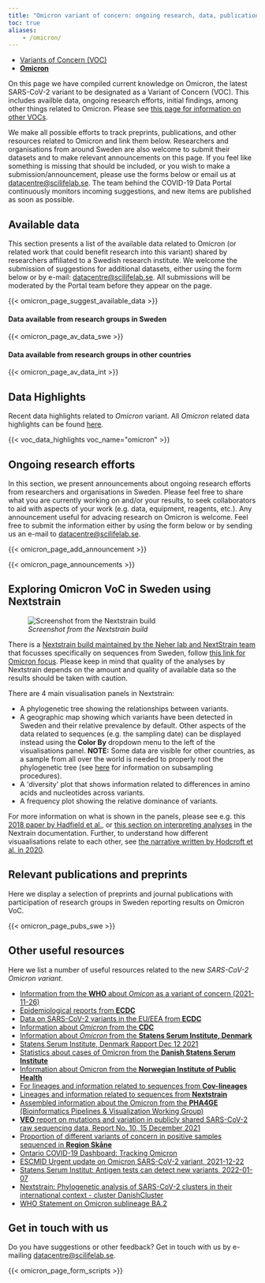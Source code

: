 ```yaml
---
title: "Omicron variant of concern: ongoing research, data, publications and preprints"
toc: true
aliases:
    - /omicron/
---
```


<div class="row mb-4"><div class="col col-sm-8"><ul class="nav nav-tabs nav-justified">
  <li class="nav-item">
    <a class="nav-link" href="../">Variants of Concern (VOC)</a>
  </li>
  <li class="nav-item">
    <a class="nav-link active" href="#"><b>Omicron<br></b></a>
  </li>
</ul></div></div>

On this page we have compiled current knowledge on Omicron, the latest SARS-CoV-2 variant to be designated as a Variant of Concern (VOC). This includes availble data, ongoing research efforts, initial findings, among other things related to Omicron. Please see [this page for information on other VOCs](../).

We make all possible efforts to track preprints, publications, and other resources related to Omicron and link them below. Researchers and organisations from around Sweden are also welcome to submit their datasets and to make relevant announcements on this page. If you feel like something is missing that should be included, or you wish to make a submission/announcement, please use the forms below or email us at datacentre@scilifelab.se. The team behind the COVID-19 Data Portal continuously monitors incoming suggestions, and new items are published as soon as possible.

## Available data

This section presents a list of the available data related to Omicron (or related work that could benefit research into this variant) shared by researchers affiliated to a Swedish research institute. We welcome the submission of suggestions for additional datasets, either using the form below or by e-mail: datacentre@scilifelab.se. All submissions will be moderated by the Portal team before they appear on the page.

{{< omicron_page_suggest_available_data >}}

#### Data available from research groups in Sweden

{{< omicron_page_av_data_swe >}}

#### Data available from research groups in other countries

{{< omicron_page_av_data_int >}}

## Data Highlights

Recent data highlights related to *Omicron* variant. All *Omicron* related data highlights can be found <a href="/highlights/vocs/omicron">here</a>.

{{< voc_data_highlights voc_name="omicron" >}}

## Ongoing research efforts

In this section, we present announcements about ongoing research efforts from researchers and organisations in Sweden. Please feel free to share what you are currently working on and/or your results, to seek collaborators to aid with aspects of your work (e.g. data, equipment, reagents, etc.). Any announcement useful for advacing research on Omicron is welcome. Feel free to submit the information either by using the form below or by sending us an e-mail to datacentre@scilifelab.se.

{{< omicron_page_add_announcement >}}

{{< omicron_page_announcements >}}

## Exploring Omicron VoC in Sweden using Nextstrain

<figure class="figure float-right mx-3 w-50">
  <img src="/voc/nextstrain_omicron.png" alt="Screenshot from the Nextstrain build" class="img-thumbnail">
  <figcaption class="figure-caption mt-1"><i>Screenshot from the Nextstrain build</i></figcaption>
</figure>

There is a [Nextstrain build maintained by the Neher lab and NextStrain team](https://nextstrain.org/groups/neherlab/ncov/sweden) that focusses specifically on sequences from Sweden, follow [this link for Omicron focus](https://nextstrain.org/groups/neherlab/ncov/sweden?f_clade_membership=21K%20%28Omicron%29). Please keep in mind that quality of the analyses by Nextstrain depends on the amount and quality of available data so the results should be taken with caution.

There are 4 main visualisation panels in Nextstrain:

- A phylogenetic tree showing the relationships between variants.
- A geographic map showing which variants have been detected in Sweden and their relative prevalence by default. Other aspects of the data related to sequences (e.g. the sampling date) can be displayed instead using the **Color By** dropdown menu to the left of the visualisations panel. **NOTE:** Some data are visible for other countries, as a sample from all over the world is needed to properly root the phylogenetic tree (see [here](https://docs.nextstrain.org/projects/ncov/en/latest/analysis/data-prep.html) for information on subsampling procedures).
- A 'diversity' plot that shows information related to differences in amino acids and nucleotides across variants.
- A frequency plot showing the relative dominance of variants.

For more information on what is shown in the panels, please see e.g. this [2018 paper by Hadfield et al.](https://academic.oup.com/bioinformatics/article/34/23/4121/5001388), or [this section on interpreting analyses](https://docs.nextstrain.org/en/latest/learn/interpret/index.html) in the Nextrain documentation. Further, to understand how different visuaalisations relate to each other, see [the narrative written by Hodcroft et al. in 2020](https://nextstrain.org/narratives/trees-background).

## Relevant publications and preprints

Here we display a selection of preprints and journal publications with participation of research groups in Sweden reporting results on Omicron VoC.

{{< omicron_page_pubs_swe >}}

## Other useful resources

Here we list a number of useful resources related to the new *SARS-CoV-2 Omicron variant*.

- [Information from the **WHO** about *Omicon* as a variant of concern (2021-11-26)](https://www.who.int/news/item/26-11-2021-classification-of-omicron-(b.1.1.529)-sars-cov-2-variant-of-concern)
- [Epidemiological reports from **ECDC**](https://www.ecdc.europa.eu/en/news-events)
- [Data on SARS-CoV-2 variants in the EU/EEA from **ECDC**](https://www.ecdc.europa.eu/en/publications-data/data-virus-variants-covid-19-eueea)
- [Information about *Omicron* from the **CDC**](https://www.cdc.gov/coronavirus/2019-ncov/variants/omicron-variant.html)
- [Information about *Omicron* from the **Statens Serum Institute, Denmark**](https://www.ssi.dk/aktuelt/nyheder/2021/status-pa-omikron-varianten-b11529-pr-061221)
- [Statens Serum Institute, Denmark Rapport Dec 12 2021](https://covid19.ssi.dk/virusvarianter/omikron)
- [Statistics about cases of Omicron from the **Danish Statens Serum Institute**](https://files.ssi.dk/covid19/podepind-sekventering/variant-pcr-test-december2021/opgoerelse-variantpcr-covid19-13122021-j49o)
- [Information about Omicron from the **Norwegian Institute of Public Health**](https://www.fhi.no/en/id/infectious-diseases/coronavirus/statistikk-over-meldte-tilfeller-avny-virusvariant-omikron/)
- [For lineages and information related to sequences from **Cov-lineages**](https://cov-lineages.org/global_report_B.1.1.529.html)
- [Lineages and information related to sequences from **Nextstrain**](https://nextstrain.org/groups/neherlab/ncov/sweden)
- [Assembled information about the Omicron from the **PHA4GE** (Bioinformatics Pipelines & Visualization Working Group)](https://github.com/pha4ge/pipeline-resources/blob/main/docs/omicron-resources.md)
- [**VEO** report on mutations and variation in publicly shared SARS-CoV-2 raw sequencing data, Report No. 10, 15 December 2021](https://www.veo-europe.eu/news/nyhed?id=%7B1B87370A-0EBB-4412-81E5-9390A6FCDC07%7D)
- [Proportion of different variants of concern in positive samples sequenced in **Region Skåne**](https://www.skane.se/digitala-rapporter/lagesbild-covid-19-i-skane/sekvensering/)
- [Ontario COVID-19 Dashboard: Tracking Omicron](https://covid19-sciencetable.ca/ontario-dashboard/)
- [ESCMID Urgent update on Omicron SARS-CoV-2 variant, 2021-12-22](https://eacademy.escmid.org/escmid/2021/covid-19-webinars/348220/)
- [Statens Serum Institut: Antigen tests can detect new variants, 2022-01-07](https://www.ssi.dk/aktuelt/nyheder/2022/antigentest-undersoger-for-varianter)
- [Nextstrain: Phylogenetic analysis of SARS-CoV-2 clusters in their international context - cluster DanishCluster](https://nextstrain.org/groups/neherlab/ncov/DanishCluster)
- [WHO Statement on Omicron sublineage BA.2](https://www.who.int/news/item/22-02-2022-statement-on-omicron-sublineage-ba.2)

## Get in touch with us

Do you have suggestions or other feedback? Get in touch with us by e-mailing datacentre@scilifelab.se.

{{< omicron_page_form_scripts >}}
